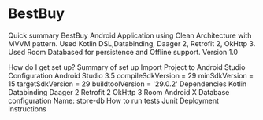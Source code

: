 # BestBuy

Quick summary
BestBuy Android Application using Clean Architecture with MVVM pattern. Used Kotlin DSL,Databinding, Daager 2, Retrofit 2, OkHttp 3. Used Room Databased for persistence and Offline support.
Version 1.0

How do I get set up?
Summary of set up
Import Project to Android Studio
Configuration
Android Studio 3.5
compileSdkVersion = 29
minSdkVersion = 15
targetSdkVersion = 29
buildtoolVersion = '29.0.2'
Dependencies
Kotlin
Databinding
Daager 2
Retrofit 2
OkHttp 3
Room
Android X
Database configuration
Name: store-db
How to run tests
Junit
Deployment instructions
